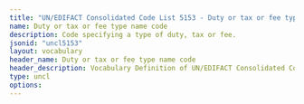 ```yaml
---
title: "UN/EDIFACT Consolidated Code List 5153 - Duty or tax or fee type name code (20B) JSON-LD Vocabulary"
name: Duty or tax or fee type name code
description: Code specifying a type of duty, tax or fee.
jsonid: "uncl5153"
layout: vocabulary
header_name: Duty or tax or fee type name code
header_description: Vocabulary Definition of UN/EDIFACT Consolidated Code List 5153 - Duty or tax or fee type name code (20B) semantics in HTML format. JSON-LD format is available at [uncl5153.jsonld](/vocabulary/uncl5153.jsonld)
type: uncl
options:
---
```

